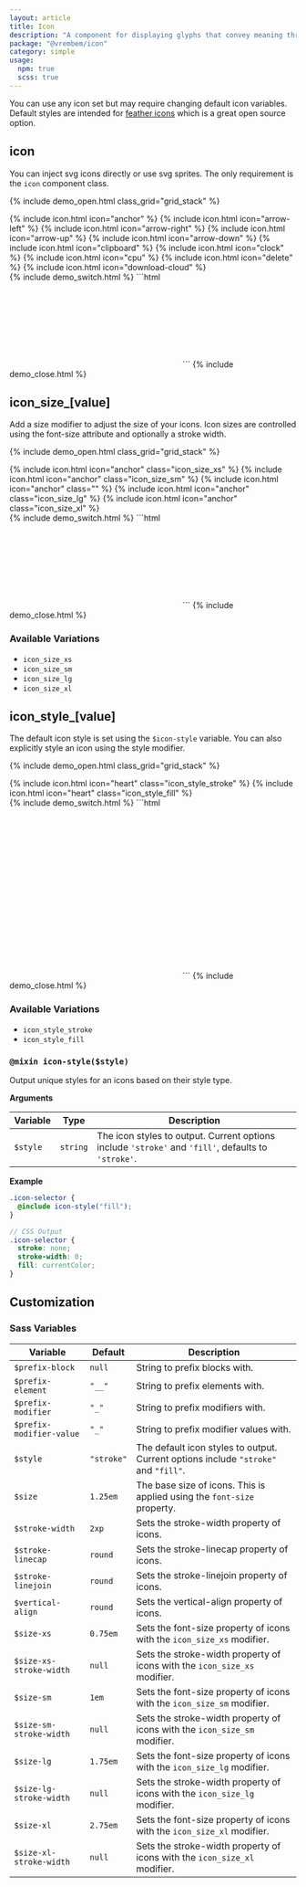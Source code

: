 ```yaml
---
layout: article
title: Icon
description: "A component for displaying glyphs that convey meaning through iconography."
package: "@vrembem/icon"
category: simple
usage:
  npm: true
  scss: true
---
```


<div class="notice notice_state_info">
  <div class="notice__body type">
    <p>You can use any icon set but may require changing default icon variables. Default styles are intended for <a href="https://feathericons.com/">feather icons</a> which is a great open source option.</p>
  </div>
</div>

## icon

You can inject svg icons directly or use svg sprites. The only requirement is the `icon` component class.

{% include demo_open.html class_grid="grid_stack" %}
<div class="level level_gap_xl">
  {% include icon.html icon="anchor" %}
  {% include icon.html icon="arrow-left" %}
  {% include icon.html icon="arrow-right" %}
  {% include icon.html icon="arrow-up" %}
  {% include icon.html icon="arrow-down" %}
  {% include icon.html icon="clipboard" %}
  {% include icon.html icon="clock" %}
  {% include icon.html icon="cpu" %}
  {% include icon.html icon="delete" %}
  {% include icon.html icon="download-cloud" %}
</div>
{% include demo_switch.html %}
```html
<svg class="icon" role="img">
  <use xlink:href="#icon-anchor"></use>
</svg>
```
{% include demo_close.html %}

## icon_size_[value]

Add a size modifier to adjust the size of your icons. Icon sizes are controlled using the font-size attribute and optionally a stroke width.

{% include demo_open.html class_grid="grid_stack" %}
<div class="level level_gap_xl">
  <span>{% include icon.html icon="anchor" class="icon_size_xs" %}</span>
  <span>{% include icon.html icon="anchor" class="icon_size_sm" %}</span>
  <span>{% include icon.html icon="anchor" class="" %}</span>
  <span>{% include icon.html icon="anchor" class="icon_size_lg" %}</span>
  <span>{% include icon.html icon="anchor" class="icon_size_xl" %}</span>
</div>
{% include demo_switch.html %}
```html
<svg class="icon icon_size_sm" role="img">
  <use xlink:href="#icon-anchor"></use>
</svg>
```
{% include demo_close.html %}

### Available Variations

- `icon_size_xs`
- `icon_size_sm`
- `icon_size_lg`
- `icon_size_xl`

## icon_style_[value]

The default icon style is set using the `$icon-style` variable. You can also explicitly style an icon using the style modifier.

{% include demo_open.html class_grid="grid_stack" %}
<div class="level level_gap_xl">
{% include icon.html icon="heart" class="icon_style_stroke" %}
{% include icon.html icon="heart" class="icon_style_fill" %}
</div>
{% include demo_switch.html %}
```html
<svg class="icon icon_style_stroke" role="img">
  <use xlink:href="#icon-heart"></use>
</svg>

<svg class="icon icon_style_fill" role="img">
  <use xlink:href="#icon-heart"></use>
</svg>
```
{% include demo_close.html %}

### Available Variations

- `icon_style_stroke`
- `icon_style_fill`

### `@mixin icon-style($style)`

Output unique styles for an icons based on their style type.

**Arguments**

<div class="scroll-box">
  <table class="table table_style_bordered table_zebra table_hover table_responsive_lg">
    <thead>
      <tr>
        <th>Variable</th>
        <th>Type</th>
        <th>Description</th>
      </tr>
    </thead>
    <tbody>
      <tr>
        <td data-mobile-label="Var"><code class="code text-nowrap">$style</code></td>
        <td data-mobile-label="Type"><code class="code color-secondary text-nowrap">string</code></td>
        <td data-mobile-label="Desc">The icon styles to output. Current options include <code class="code text-nowrap">'stroke'</code> and <code class="code text-nowrap">'fill'</code>, defaults to <code class="code text-nowrap">'stroke'</code>.</td>
      </tr>
    </tbody>
  </table>
</div>

**Example**

```scss
.icon-selector {
  @include icon-style("fill");
}

// CSS Output
.icon-selector {
  stroke: none;
  stroke-width: 0;
  fill: currentColor;
}
```

## Customization

### Sass Variables

<div class="scroll-box">
  <table class="table table_style_bordered table_zebra table_hover table_responsive_lg">
    <thead>
      <tr>
        <th>Variable</th>
        <th>Default</th>
        <th>Description</th>
      </tr>
    </thead>
    <tbody>
      <!-- Prefixes -->
      <tr>
        <td data-mobile-label="Var"><code class="code text-nowrap">$prefix-block</code></td>
        <td data-mobile-label="Default"><code class="code color-secondary text-nowrap">null</code></td>
        <td data-mobile-label="Desc">String to prefix blocks with.</td>
      </tr>
      <tr>
        <td data-mobile-label="Var"><code class="code text-nowrap">$prefix-element</code></td>
        <td data-mobile-label="Default"><code class="code color-secondary text-nowrap">"__"</code></td>
        <td data-mobile-label="Desc">String to prefix elements with.</td>
      </tr>
      <tr>
        <td data-mobile-label="Var"><code class="code text-nowrap">$prefix-modifier</code></td>
        <td data-mobile-label="Default"><code class="code color-secondary text-nowrap">"_"</code></td>
        <td data-mobile-label="Desc">String to prefix modifiers with.</td>
      </tr>
      <tr>
        <td data-mobile-label="Var"><code class="code text-nowrap">$prefix-modifier-value</code></td>
        <td data-mobile-label="Default"><code class="code color-secondary text-nowrap">"_"</code></td>
        <td data-mobile-label="Desc">String to prefix modifier values with.</td>
      </tr>
      <!-- General -->
      <tr>
        <td data-mobile-label="Var"><code class="code text-nowrap">$style</code></td>
        <td data-mobile-label="Default"><code class="code color-secondary text-nowrap">"stroke"</code></td>
        <td data-mobile-label="Desc">The default icon styles to output. Current options include <code class="code color-secondary text-nowrap">"stroke"</code> and <code class="code color-secondary text-nowrap">"fill"</code>.</td>
      </tr>
      <tr>
        <td data-mobile-label="Var"><code class="code text-nowrap">$size</code></td>
        <td data-mobile-label="Default"><code class="code color-secondary text-nowrap">1.25em</code></td>
        <td data-mobile-label="Desc">The base size of icons. This is applied using the <code class="code color-secondary">font-size</code> property.</td>
      </tr>
      <tr>
        <td data-mobile-label="Var"><code class="code text-nowrap">$stroke-width</code></td>
        <td data-mobile-label="Default"><code class="code color-secondary text-nowrap">2xp</code></td>
        <td data-mobile-label="Desc">Sets the stroke-width property of icons.</td>
      </tr>
      <tr>
        <td data-mobile-label="Var"><code class="code text-nowrap">$stroke-linecap</code></td>
        <td data-mobile-label="Default"><code class="code color-secondary text-nowrap">round</code></td>
        <td data-mobile-label="Desc">Sets the stroke-linecap property of icons.</td>
      </tr>
      <tr>
        <td data-mobile-label="Var"><code class="code text-nowrap">$stroke-linejoin</code></td>
        <td data-mobile-label="Default"><code class="code color-secondary text-nowrap">round</code></td>
        <td data-mobile-label="Desc">Sets the stroke-linejoin property of icons.</td>
      </tr>
      <tr>
        <td data-mobile-label="Var"><code class="code text-nowrap">$vertical-align</code></td>
        <td data-mobile-label="Default"><code class="code color-secondary text-nowrap">round</code></td>
        <td data-mobile-label="Desc">Sets the vertical-align property of icons.</td>
      </tr>
      <tr>
        <td data-mobile-label="Var"><code class="code text-nowrap">$size-xs</code></td>
        <td data-mobile-label="Default"><code class="code color-secondary text-nowrap">0.75em</code></td>
        <td data-mobile-label="Desc">Sets the font-size property of icons with the <code class="code color-secondary text-nowrap">icon_size_xs</code> modifier.</td>
      </tr>
      <tr>
        <td data-mobile-label="Var"><code class="code text-nowrap">$size-xs-stroke-width</code></td>
        <td data-mobile-label="Default"><code class="code color-secondary text-nowrap">null</code></td>
        <td data-mobile-label="Desc">Sets the stroke-width property of icons with the <code class="code color-secondary text-nowrap">icon_size_xs</code> modifier.</td>
      </tr>
      <tr>
        <td data-mobile-label="Var"><code class="code text-nowrap">$size-sm</code></td>
        <td data-mobile-label="Default"><code class="code color-secondary text-nowrap">1em</code></td>
        <td data-mobile-label="Desc">Sets the font-size property of icons with the <code class="code color-secondary text-nowrap">icon_size_sm</code> modifier.</td>
      </tr>
      <tr>
        <td data-mobile-label="Var"><code class="code text-nowrap">$size-sm-stroke-width</code></td>
        <td data-mobile-label="Default"><code class="code color-secondary text-nowrap">null</code></td>
        <td data-mobile-label="Desc">Sets the stroke-width property of icons with the <code class="code color-secondary text-nowrap">icon_size_sm</code> modifier.</td>
      </tr>
      <tr>
        <td data-mobile-label="Var"><code class="code text-nowrap">$size-lg</code></td>
        <td data-mobile-label="Default"><code class="code color-secondary text-nowrap">1.75em</code></td>
        <td data-mobile-label="Desc">Sets the font-size property of icons with the <code class="code color-secondary text-nowrap">icon_size_lg</code> modifier.</td>
      </tr>
      <tr>
        <td data-mobile-label="Var"><code class="code text-nowrap">$size-lg-stroke-width</code></td>
        <td data-mobile-label="Default"><code class="code color-secondary text-nowrap">null</code></td>
        <td data-mobile-label="Desc">Sets the stroke-width property of icons with the <code class="code color-secondary text-nowrap">icon_size_lg</code> modifier.</td>
      </tr>
      <tr>
        <td data-mobile-label="Var"><code class="code text-nowrap">$size-xl</code></td>
        <td data-mobile-label="Default"><code class="code color-secondary text-nowrap">2.75em</code></td>
        <td data-mobile-label="Desc">Sets the font-size property of icons with the <code class="code color-secondary text-nowrap">icon_size_xl</code> modifier.</td>
      </tr>
      <tr>
        <td data-mobile-label="Var"><code class="code text-nowrap">$size-xl-stroke-width</code></td>
        <td data-mobile-label="Default"><code class="code color-secondary text-nowrap">null</code></td>
        <td data-mobile-label="Desc">Sets the stroke-width property of icons with the <code class="code color-secondary text-nowrap">icon_size_xl</code> modifier.</td>
      </tr>
    </tbody>
  </table>
</div>
